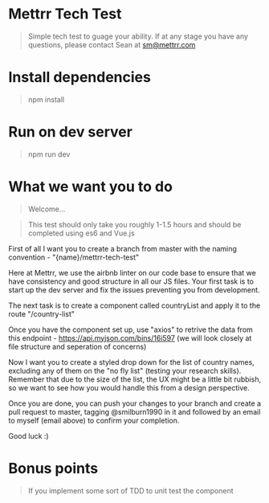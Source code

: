 # Mettrr Tech Test

> Simple tech test to guage your ability. If at any stage you have any questions, please contact Sean at sm@mettrr.com

# Install dependencies

> npm install

# Run on dev server

> npm run dev

# What we want you to do

> Welcome...

> This test should only take you roughly 1-1.5 hours and should be completed using es6 and Vue.js

First of all I want you to create a branch from master with the naming convention - "{name}/mettrr-tech-test"

Here at Mettrr, we use the airbnb linter on our code base to ensure that we have consistency and good structure in all our JS files. Your first task is to start up the dev server and fix the issues preventing you from development.

The next task is to create a component called countryList and apply it to the route "/country-list"

Once you have the component set up, use "axios" to retrive the data from this endpoint - https://api.myjson.com/bins/16i597 (we will look closely at file structure and seperation of concerns)

Now I want you to create a styled drop down for the list of country names, excluding any of them on the "no fly list" (testing your research skills). Remember that due to the size of the list, the UX might be a little bit rubbish, so we want to see how you would handle this from a design perspective.

Once you are done, you can push your changes to your branch and create a pull request to master, tagging @smilburn1990 in it and followed by an email to myself (email above) to confirm your completion.

Good luck :)

# Bonus points

> If you implement some sort of TDD to unit test the component
